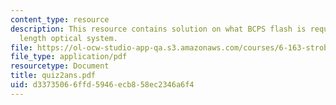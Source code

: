 ```yaml
---
content_type: resource
description: This resource contains solution on what BCPS flash is required and focal
  length optical system.
file: https://ol-ocw-studio-app-qa.s3.amazonaws.com/courses/6-163-strobe-project-laboratory-fall-2005/d33735066ffd5946ecb858ec2346a6f4_quiz2ans.pdf
file_type: application/pdf
resourcetype: Document
title: quiz2ans.pdf
uid: d3373506-6ffd-5946-ecb8-58ec2346a6f4
---
```

